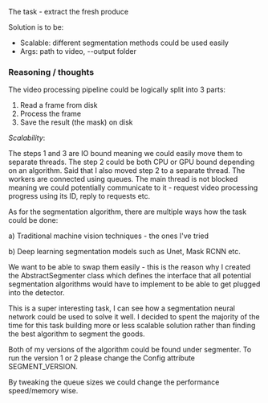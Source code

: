 The task - extract the fresh produce

Solution is to be:

- Scalable: different segmentation methods could be used easily
- Args: path to video, --output folder


### Reasoning / thoughts
The video processing pipeline could be logically split into 3 parts:
1. Read a frame from disk
2. Process the frame
3. Save the result (the mask) on disk

*Scalability*:

The steps 1 and 3 are IO bound meaning we could easily move them to separate
threads. The step 2 could be both CPU or GPU bound depending on an algorithm. 
Said that I also moved step 2 to a separate thread. The workers are connected
using queues. The main thread is not blocked meaning we could potentially
communicate to it - request video processing progress using its ID, reply
to requests etc.

As for the segmentation algorithm, there are multiple ways how the task could be
done:

a) Traditional machine vision techniques - the ones I've tried

b) Deep learning segmentation models such as Unet, Mask RCNN etc.

We want to be able to swap them easily - this is the reason why I created the
AbstractSegmenter class which defines the interface that all potential segmentation 
algorithms would have to implement to be able to get plugged into the detector.

This is a super interesting task, I can see how a segmentation neural network
could be used to solve it well. I decided to spent the majority of the time for
this task building more or less scalable solution rather than finding the best
algorithm to segment the goods.

Both of my versions of the algorithm could be found under segmenter. To run
the version 1 or 2 please change the Config attribute SEGMENT_VERSION. 

By tweaking the queue sizes we could change the performance speed/memory wise.